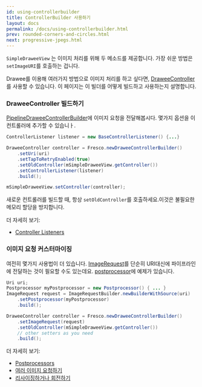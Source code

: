 ```yaml
---
id: using-controllerbuilder
title: ControllerBuilder 사용하기
layout: docs
permalink: /docs/using-controllerbuilder.html
prev: rounded-corners-and-circles.html
next: progressive-jpegs.html
---
```


`SimpleDraweeView` 는 이미지 처리를 위해 두 메소드를 제공합니다. 가장 쉬운 방법은 `setImageURI`를 호출하는 겁니다.

Drawee를 이용해 여러가지 방법으로 이미지 처리를 하고 싶다면, [DraweeController](concepts.html)를 사용할 수 있습니다. 이 페이지는 이 빌더를 어떻게 빌드하고 사용하는지 설명합니다.

### DraweeController 빌드하기

[PipelineDraweeControllerBuilder](../javadoc/reference/com/facebook/drawee/backends/pipeline/PipelineDraweeControllerBuilder.html)에 이미지 요청을 전달해봅시다. 몇가지 옵션을 이 컨트롤러에 추가할 수 있습니ㅏ.

```java
ControllerListener listener = new BaseControllerListener() {...}

DraweeController controller = Fresco.newDraweeControllerBuilder()
    .setUri(uri)
    .setTapToRetryEnabled(true)
    .setOldController(mSimpleDraweeView.getController())
    .setControllerListener(listener)
    .build();

mSimpleDraweeView.setController(controller);
```

새로운 컨트롤러를 빌드할 때, 항상 `setOldController`를 호출하세요.이것은 불필요한 메모리 할당을 방지합니다.

더 자세히 보기:

* [Controller Listeners](listening-download-events.html)

### <a name="ImageRequest"></a>이미지 요청 커스터마이징
여전히 몇가지 사용법이 더 있습니다. [ImageRequest](../javadoc/reference/com/facebook/imagepipeline/request/ImageRequest.html)를 단순히 URI대신에 파이프라인에 전달하는 것이 필요할 수도 있는데요. [postprocessor](modifying-image.html)에 예제가 있습니다.

```java
Uri uri;
Postprocessor myPostprocessor = new Postprocessor() { ... }
ImageRequest request = ImageRequestBuilder.newBuilderWithSource(uri)
    .setPostprocessor(myPostprocessor)
    .build();

DraweeController controller = Fresco.newDraweeControllerBuilder()
    .setImageRequest(request)
    .setOldController(mSimpleDraweeView.getController())
    // other setters as you need
    .build();
```

더 자세히 보기:

* [Postprocessors](modifying-image.html)
* [여러 이미지 요청하기](requesting-multiple-images.html)
* [리사이징하거나 회전하기](resizing-rotating.html)